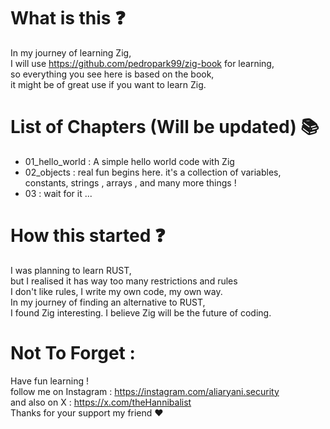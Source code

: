 # What is this ❓
In my journey of learning Zig,<br>
I will use https://github.com/pedropark99/zig-book for learning,<br>
so everything you see here is based on the book,<br>
it might be of great use if you want to learn Zig.

# List of Chapters (Will be updated) 📚
* 01_hello_world : A simple hello world code with Zig
* 02_objects : real fun begins here. it's a collection of variables, constants, strings , arrays , and many more things !
* 03 : wait for it ...

# How this started ❓
I was planning to learn RUST,<br>
but I realised it has way too many restrictions and rules <br>
I don't like rules, I write my own code, my own way. <br>
In my journey of finding an alternative to RUST,<br>
I found Zig interesting. I believe Zig will be the future of coding.

# Not To Forget :
Have fun learning ! <br>
follow me on Instagram : https://instagram.com/aliaryani.security <br>
and also on X : https://x.com/theHannibalist <br>
Thanks for your support my friend ♥️
